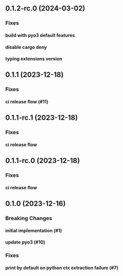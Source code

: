 ## 0.1.2-rc.0 (2024-03-02)

### Fixes

#### build with pyo3 default features

#### disable cargo deny

#### typing extensions version

## 0.1.1 (2023-12-18)

### Fixes

#### ci release flow (#11)

## 0.1.1-rc.1 (2023-12-18)

### Fixes

#### ci release flow

## 0.1.1-rc.0 (2023-12-18)

### Fixes

#### ci release flow

## 0.1.0 (2023-12-16)

### Breaking Changes

#### initial implementation (#1)

#### update pyo3 (#10)

### Fixes

#### print by default on python ctx extraction failure (#7)

